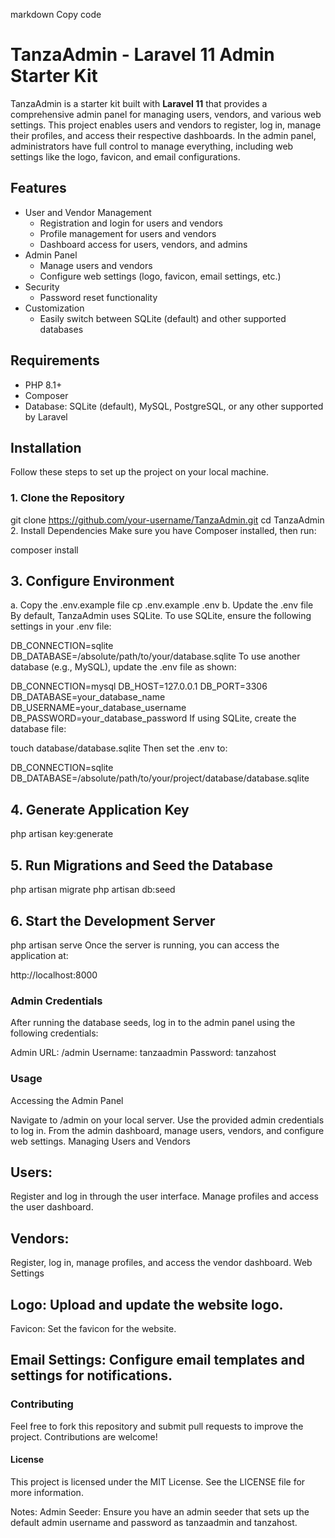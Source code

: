 markdown
Copy code
# TanzaAdmin - Laravel 11 Admin Starter Kit

TanzaAdmin is a starter kit built with **Laravel 11** that provides a comprehensive admin panel for managing users, vendors, and various web settings. This project enables users and vendors to register, log in, manage their profiles, and access their respective dashboards. In the admin panel, administrators have full control to manage everything, including web settings like the logo, favicon, and email configurations.

## Features

- User and Vendor Management
  - Registration and login for users and vendors
  - Profile management for users and vendors
  - Dashboard access for users, vendors, and admins
- Admin Panel
  - Manage users and vendors
  - Configure web settings (logo, favicon, email settings, etc.)
- Security
  - Password reset functionality
- Customization
  - Easily switch between SQLite (default) and other supported databases

## Requirements

- PHP 8.1+
- Composer
- Database: SQLite (default), MySQL, PostgreSQL, or any other supported by Laravel

## Installation

Follow these steps to set up the project on your local machine.

### 1. Clone the Repository

git clone https://github.com/your-username/TanzaAdmin.git
cd TanzaAdmin
2. Install Dependencies
Make sure you have Composer installed, then run:

composer install

## 3. Configure Environment
   a. Copy the .env.example file
cp .env.example .env
   b. Update the .env file
By default, TanzaAdmin uses SQLite. To use SQLite, ensure the following settings in your .env file:

DB_CONNECTION=sqlite
DB_DATABASE=/absolute/path/to/your/database.sqlite
To use another database (e.g., MySQL), update the .env file as shown:

DB_CONNECTION=mysql
DB_HOST=127.0.0.1
DB_PORT=3306
DB_DATABASE=your_database_name
DB_USERNAME=your_database_username
DB_PASSWORD=your_database_password
If using SQLite, create the database file:

touch database/database.sqlite
Then set the .env to:

DB_CONNECTION=sqlite
DB_DATABASE=/absolute/path/to/your/project/database/database.sqlite

## 4. Generate Application Key

php artisan key:generate


## 5. Run Migrations and Seed the Database

php artisan migrate
php artisan db:seed
## 6. Start the Development Server

php artisan serve
Once the server is running, you can access the application at:

http://localhost:8000

### Admin Credentials
After running the database seeds, log in to the admin panel using the following credentials:

Admin URL: /admin
Username: tanzaadmin
Password: tanzahost

### Usage
Accessing the Admin Panel

Navigate to /admin on your local server.
Use the provided admin credentials to log in.
From the admin dashboard, manage users, vendors, and configure web settings.
Managing Users and Vendors

## Users:
Register and log in through the user interface.
Manage profiles and access the user dashboard.

## Vendors:
Register, log in, manage profiles, and access the vendor dashboard.
Web Settings

## Logo: Upload and update the website logo.
Favicon: Set the favicon for the website.

## Email Settings: Configure email templates and settings for notifications.

### Contributing
Feel free to fork this repository and submit pull requests to improve the project. Contributions are welcome!

#### License
This project is licensed under the MIT License. See the LICENSE file for more information.

Notes:
Admin Seeder: Ensure you have an admin seeder that sets up the default admin username and password as tanzaadmin and tanzahost.
